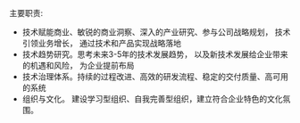 <!--
 * @Author: your name
 * @Date: 2022-03-30 10:13:48
 * @LastEditTime: 2022-03-30 14:35:30
 * @LastEditors: Please set LastEditors
 * @Description: 打开koroFileHeader查看配置 进行设置: https://github.com/OBKoro1/koro1FileHeader/wiki/%E9%85%8D%E7%BD%AE
 * @FilePath: /personal_growth/技术管理者的职责.md
-->


主要职责:

- 技术赋能商业、敏锐的商业洞察、深入的产业研究、参与公司战略规划， 技术引领业务增长， 通过技术和产品实现战略落地
- 技术趋势研究。思考未来3-5年的技术发展趋势， 以及新技术发展给企业带来的机遇和风险， 为企业提前布局
- 技术治理体系。持续的过程改进、高效的研发流程、稳定的交付质量、高可用的系统
- 组织与文化。 建设学习型组织、自我完善型组织，建立符合企业特色的文化氛围。


